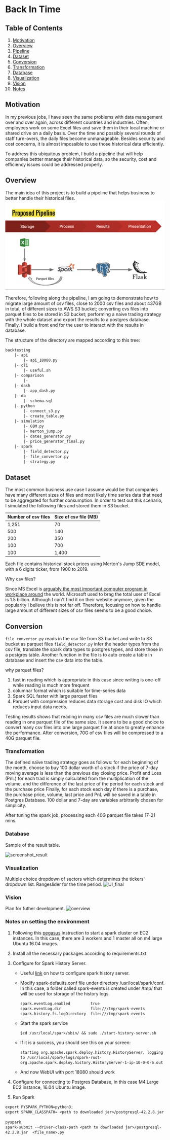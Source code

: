 # Back In Time

## Table of Contents

1. [Motivation](#motivation)
2. [Overview](#overview)
3. [Pipeline](#pipeline)
4. [Dataset](#dataset)
5. [Conversion](#conversionn)
6. [Transformation](#transformation)
7. [Database](#database)
8. [Visualization](#visualization)
9. [Vision](#vision)
10. [Notes](#notes-on-setting-the-environment)

## Motivation
In my previous jobs, I have seen the same problems with data management over and over again, 
across different countries and industries. Often, employees work on some Excel files 
and save them in their local machine or shared drive on a daily basis. 
Over the time and possibly several rounds of staff turn-overs,
the daily files become unmanageable. Besides security and cost concerns, 
it is almost impossible to use those historical data efficiently. 

To address this ubiquitous problem, I build a pipeline that will help companies bettter manage their historical data, 
so the security, cost and efficiency issues could be addressed properly.


## Overview
The main idea of this project is to build a pipeline that helps business to better handle their historical files.
![pipeline](static/pipeline.png)

Therefore, following along the pipeline, I am going to demonstrate how to migrate large amount of csv files, 
close to 2000 csv files and about 437GB in total, of different sizes to AWS S3 bucket; 
converting cvs files into parquet files to be stored in S3 bucket; performing a naive trading strategy with the whole dataset and 
export the results to a postgres database. Finally, I build a front end for the user to interact with the results in database.

The structure of the directory are mapped according to this tree:
```
backtesting
    |- api
        |- api_18080.py
    |- cli
        |- useful.sh
    |- comparison
        |-
    |- dash
        |- app_dash.py
    |- db
        |- schema.sql
    |- python
        |- connect_s3.py
        |- create_table.py
    |- simulation
        |- GBM.py
        |- merton_jump.py
        |- dates_generator.py
        |- price_generator_final.py
    |- spark
        |- field_detector.py
        |- file_convertor.py
        |- strategy.py
```


## Dataset
The most common business use case I assume would be that companies have many different sizes of files and most likely time series data that need to be aggregated for further consumption.
In order to test out this scenario, I simulated the following files and stored them in S3 bucket. 

|Number of csv files|Size of csv file (MB)|
|---|---|
|1,251|70|
|500|140|
|200|350|
|100|700|
|100|1,400|

Each file contains historical stock prices using Merton's Jump SDE model, with a 6 digits ticker, from 1900 to 2019. 

Why csv files?

Since MS Excel is [arguably the most important computer program in workplace around](https://www.investopedia.com/articles/personal-finance/032415/importance-excel-business.asp) the world. 
Microsoft used to brag the total user of Excel is 1.5 billion. Although I can't find it on their website anymore,
given the popularity I believe this is not far off. Therefore, focusing on how to handle large amount of different sizes of csv files seems to be a good choice.


## Conversion
```file_convertor.py``` reads in the csv file from S3 bucket and write to S3 bucket as parquet files
```field_detector.py``` infer the header types from the csv file, translate the spark data types to postgres types, 
and store those in a postgres table. Another function in the file is to auto create a table in database and insert the 
csv data into the table. 

why parquet files?
1. fast in reading which is appropriate in this case since writing is one-off while reading is much more frequent
2. columnar format which is suitable for time-series data
3. Spark SQL faster with large parquet files
4. Parquet with compression reduces data storage cost and disk IO which reduces input data needs.

Testing results shows that reading in many csv files are much slower than reading in one parquet file of the same size.
It seems to be a good choice to convert many csv files into one large parquet file at once to greatly enhance the performance.
After conversion, 70G of csv files will be compressed to a 40G parquet file.

### Transformation
The defined naïve trading strategy goes as follows: for each beginning of the month, choose to buy 100 dollar worth of a stock
if the price of 7-day moving average is less than the previous day closing price. Profit and Loss (PnL) for each trad is simply calculated 
from the multiplication of the volume, and the difference of the last price of the period for each stock and the purchase price
Finally, for each stock each day if there is a purchase, the purchase price, volume, last price and PnL will be
saved in a table in Postgres Database.  100 dollar and 7-day are variables arbitrarily chosen for simplicity.

After tuning the spark job, processing each 40G parquet file takes 17-21 mins.

### Database
Sample of the result table.

![screenshot_result](static/ScreenShot_Results.png)


### Visualization
Multiple choice dropdown of sectors which determines the tickers' dropdown list.
Rangeslider for the time period.
![UI_final](static/UI_final.png)

### Vision

Plan for futher development.
![overview](static/overview.png)



### Notes on setting the environment

1. Following this [pegasus](https://blog.insightdatascience.com/how-to-get-hadoop-and-spark-up-and-running-on-aws-7a1b0ab55459) 
instruction to start a spark cluster on EC2 instances. In this case, there are 3 workers and 1 master all on m4.large 
Ubuntu 16.04 images.
2. Install all the necessary packages according to requirements.txt
3. Configure for Spark History Server. 
    - Useful [link](https://www.ibm.com/support/knowledgecenter/en/SS3MQL_1.1.1/management_sym/spark_configuring_history_service.html)
     on how to configure spark history server.
        
    - Modify spark-defaults.conf file under directory /usr/local/spark/conf. In this case, a folder called spark-events is created under /tmp/
    that will be used for storage of the history logs.
        ```
        spark.eventLog.enabled         true
        spark.eventLog.dir             file:///tmp/spark-events
        spark.history.fs.logDirectory  file:///tmp/spark-events
        ```
    - Start the spark service
        ```
        $cd /usr/local/spark/sbin/ && sudo ./start-history-server.sh
        ```
    - If it is a success, you should see this on your screen:
        ```
        starting org.apache.spark.deploy.history.HistoryServer, logging to /usr/local/spark/logs/spark-root-org.apache.spark.deploy.history.HistoryServer-1-ip-10-0-0-6.out
        ```
    - And now WebUI with port 18080 should work
4. Configure for connecting to Postgres Database, in this case M4.Large EC2 instance, 16.04 Ubuntu image.

5. Run Spark
```
export PYSPARK_PYTHON=python3;
export SPARK_CLASSPATH= <path to downloaded jar>/postgresql-42.2.8.jar

pyspark
spark-submit --driver-class-path <path to downloaded jar>/postgresql-42.2.8.jar  <file_name>.py
```